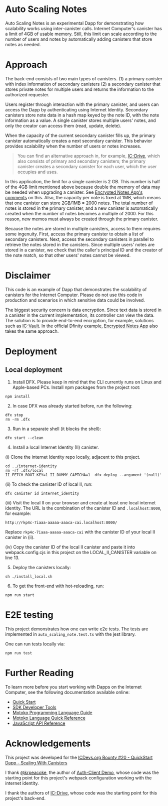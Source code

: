 # Auto Scaling Notes

Auto Scaling Notes is an experimental Dapp for demonstrating how scalability works using inter-canister calls.
Internet Computer's canister has a limit of 4GB of usable memory.
Still, this limit can scale according to the number of users and notes by automatically adding canisters that store notes as needed.

# Approach

The back-end consists of two main types of canisters.
(1) a primary canister with index information of secondary canisters (2) a secondary canister that stores private notes for multiple users and returns the information to the authorized requester.

Users register through interaction with the primary canister, and users can access the Dapp by authenticating using Internet Identity.
Secondary canisters store note data in a hash map keyed by the note ID, with the note information as a value.
A single canister stores multiple users' notes, and only the creator can access them (read, update, delete).

When the capacity of the current secondary canister fills up, the primary canister automatically creates a next secondary canister.
This behavior provides scalability when the number of users or notes increases.

> You can find an alternative approach in, for example, [IC-Drive](https://github.com/IC-Drive/ic-drive), which also consists of primary and secondary canisters; the primary canister creates a secondary canister for each user, which the user occupies and uses.

In this application, the limit for a single canister is 2 GB.
This number is half of the 4GB limit mentioned above because double the memory of data may be needed when upgrading a canister.
See [Encryoted Notes App's comments](https://github.com/dfinity/examples/blob/master/motoko/encrypted-notes-dapp/src/encrypted_notes_motoko/main.mo#L25-L28) on this.
Also, the capacity per note is fixed at 1MB, which means that one canister can store 2GB/1MB = 2000 notes.
The total number of notes is stored in the primary canister, and a new canister is automatically created when the number of notes becomes a multiple of 2000.
For this reason, new memos must always be created through the primary canister.

Because the notes are stored in multiple canisters, access to them requires some ingenuity.
First, access the primary canister to obtain a list of secondary canisters.
Next, access the secondary canisters in parallel to retrieve the notes stored in the canisters.
Since multiple users' notes are stored in a canister, we check that the caller's principal ID and the creator of the note match, so that other users' notes cannot be viewed.

# Disclaimer

This code is an example of Dapp that demonstrates the scalability of canisters for the Internet Computer.
Please do not use this code in production and scenarios in which sensitive data could be involved.

The biggest security concern is data encryption.
Since text data is stored in a canister in the current implementation, its controller can view the data.
The solution is to provide end-to-end encryption, for example, solutions such as [IC-Vault](https://github.com/timohanke/icvault).
In the official Dfinity example, [Encrypted Notes App](https://github.com/dfinity/examples/tree/master/motoko/encrypted-notes-dapp) also takes the same approach.

# Deployment

## Local deployment

1. Install DFX. Please keep in mind that the CLI currently runs on Linux and Apple-based PCs.
   Install npm packages from the project root:

```
npm install
```

2. In case DFX was already started before, run the following:

```
dfx stop
rm -rm .dfx
```

3. Run in a separate shell (it blocks the shell):

```
dfx start --clean
```

4. Install a local Internet Identity (II) canister.

(i) Clone the internet Identity repo locally, adjacent to this project.

```
cd ../internet-identity
rm -rf .dfx/local
II_FETCH_ROOT_KEY=1 II_DUMMY_CAPTCHA=1  dfx deploy --argument '(null)'
```

(ii) To check the canister ID of local II, run:

```
dfx canister id internet_identity
```

(iii) Visit the local II on your browser and create at least one local internet identity. The URL is the combination of the canister ID and `.localhost:8000`, for example:

```
http://rkp4c-7iaaa-aaaaa-aaaca-cai.localhost:8000/
```

Replace `rkp4c-7iaaa-aaaaa-aaaca-cai` with the canister ID of your local II canister in (ii).

(iv) Copy the canister ID of the local II canister and paste it into webpack.config.cjs in this project on the LOCAL_II_CANISTER variable on line 13.

5. Deploy the canisters locally:

```
sh ./install_local.sh
```

6. To get the front-end with hot-reloading, run:

```
npm run start
```

# E2E testing

This project demonstrates how one can write e2e tests.
The tests are implemented in `auto_scaling_note.test.ts` with the jest library.

One can run tests locally via:

```
npm run test
```

# Further Reading

To learn more before you start working with Dapps on the Internet Computer, see the following documentation available online:

- [Quick Start](https://sdk.dfinity.org/docs/quickstart/quickstart-intro.html)
- [SDK Developer Tools](https://sdk.dfinity.org/docs/developers-guide/sdk-guide.html)
- [Motoko Programming Language Guide](https://sdk.dfinity.org/docs/language-guide/motoko.html)
- [Motoko Language Quick Reference](https://sdk.dfinity.org/docs/language-guide/language-manual.html)
- [JavaScript API Reference](https://erxue-5aaaa-aaaab-qaagq-cai.raw.ic0.app)

# Acknowledgements

This project was developed for the [ICDevs.org Bounty #20 - QuickStart Dapp - Scaling With Canisters](https://forum.dfinity.org/t/icdevs-org-bounty-20-quickstart-dapp-scaling-with-canisters-200-icp-100-icp-50-icp-multiple-winners/11756)

I thank [@krpeacoke](https://github.com/krpeacock), the author of [Auth-Client Demo](https://github.com/krpeacock/auth-client-demo), whose code was the starting point for this project's webpack configuration working with the internet identity.

I thank the authors of [IC-Drive](https://github.com/IC-Drive/ic-drive), whose code was the starting point for this project's back-end.
